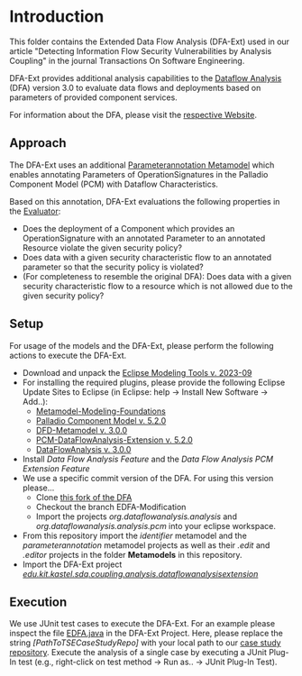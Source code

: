 # Introduction
This folder contains the Extended Data Flow Analysis (DFA-Ext) used in our article "Detecting Information Flow Security Vulnerabilities by Analysis Coupling" in the journal Transactions On Software Engineering. 

DFA-Ext provides additional analysis capabilities to the [Dataflow Analysis](https://dataflowanalysis.org/) (DFA) version 3.0 to evaluate data flows and deployments based on parameters of provided component services. 

For information about the DFA, please visit the [respective Website](https://dataflowanalysis.org/).

## Approach
The DFA-Ext uses an additional [Parameterannotation Metamodel](https://github.com/CASCADE-AnalysisCoupling/TSE_Reiche_TransformationsAndModels/tree/main/bundles/Metamodels/edu.kit.kastel.sdq.coupling.models.extension.dataflowanalysis.parameterannotation) which enables annotating Parameters of OperationSignatures in the Palladio Component Model (PCM) with Dataflow Characteristics. 

Based on this annotation, DFA-Ext evaluations the following properties in the [Evaluator](https://github.com/CASCADE-AnalysisCoupling/TSE_Reiche_TransformationsAndModels/blob/main/bundles/EDFA/edu.kit.kastel.sdq.coupling.analysis.dataflowanalysisextension/src/edu/kit/kastel/sdq/coupling/analysis/dataflowanalysisextension/Evaluator.java):

* Does the deployment of a Component which provides an OperationSignature with an annotated Parameter to an annotated Resource violate the given security policy?
* Does data with a given security characteristic flow to an annotated parameter so that the security policy is violated?
* (For completeness to resemble the original DFA): Does data with a given security characteristic flow to a resource which is not allowed due to the given security policy?   

## Setup
For usage of the models and the DFA-Ext, please perform the following actions to execute the DFA-Ext. 

* Download and unpack the [Eclipse Modeling Tools v. 2023-09](https://www.eclipse.org/downloads/packages/release/2023-09/r/eclipse-modeling-tools)
* For installing the required plugins, please provide the following Eclipse Update Sites to Eclipse (in Eclipse: help -> Install New Software -> Add..):
    * [Metamodel-Modeling-Foundations](https://updatesite.mdsd.tools/metamodel-modeling-foundations/nightly/)
    * [Palladio Component Model v. 5.2.0](https://updatesite.palladio-simulator.com/palladio-build-updatesite/releases/5.2.0/)
    * [DFD-Metamodel v. 3.0.0](https://dataflowanalysis.github.io/updatesite/release/dfd-metamodel/v3.0.0/)
    * [PCM-DataFlowAnalysis-Extension v. 5.2.0](https://dataflowanalysis.github.io/updatesite/release/pcm-dataflowanalysis-extension/v5.2.0/)
    * [DataFlowAnalysis v. 3.0.0](https://dataflowanalysis.github.io/updatesite/release/dataflowanalysis/v3.0.0/)
* Install *Data Flow Analysis Feature* and the *Data Flow Analysis PCM Extension Feature*
* We use a specific commit version of the DFA. For using this version please...
    * Clone [this fork of the DFA](https://github.com/reichef/DataFlowAnalysis)
    * Checkout the branch EDFA-Modification
    * Import the projects *org.dataflowanalysis.analysis* and *org.dataflowanalysis.analysis.pcm* into your eclipse workspace.
* From this repository import the *identifier* metamodel and the *parameterannotation* metamodel projects as well as their *.edit* and *.editor* projects in the folder **Metamodels** in this repository. 
* Import the DFA-Ext project [*edu.kit.kastel.sdq.coupling.analysis.dataflowanalysisextension*](./edu.kit.kastel.sdq.coupling.analysis.dataflowanalysisextension)

## Execution
We use JUnit test cases to execute the DFA-Ext. 
For an example please inspect the file [EDFA.java](./edu.kit.kastel.sdq.coupling.analysis.dataflowanalysisextension/src/edu/kit/kastel/sdq/coupling/analysis/dataflowanalysisextension/EDFA.java) in the DFA-Ext Project.
Here, please replace the string *\[PathToTSECaseStudyRepo\]* with your local path to our [case study repository](https://github.com/CASCADE-AnalysisCoupling/CaseStudies_CouplingSpecificationBasedAnalyses_TSE).
Execute the analysis of a single case by executing a JUnit Plug-In test (e.g., right-click on test method -> Run as.. -> JUnit Plug-In Test). 


